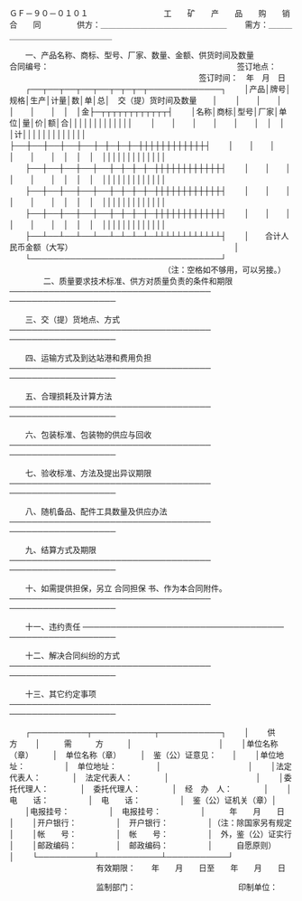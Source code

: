
 


ＧＦ－９０－０１０１ 
　　 
　　　　　　　工　　矿　　产　　品　　购　　销　　合　　同 
　　 
　　供方：＿＿＿＿＿＿＿＿＿＿＿＿＿＿＿＿ 
　　需方：＿＿＿＿＿＿＿＿＿＿＿＿＿＿＿＿ 

　　一、产品名称、商标、型号、厂家、数量、金额、供货时间及数量　 
　　　　　　　　　　　　　　　　　　　　　　　　合同编号： 
　　　　 　　　　　　　　　　　　　　　　　　　 签订地点： 
　　　　　　　　　　　　　　　　　　　　　　　　签订时间：　年　月　日 
　　┌──┬──┬──┬──┬──┬─┬─┬─┬─────────────┐ 
　　│产品│牌号│规格│生产│计量│数│单│总│　交（提）货时间及数量　　│ 
　　│　　│　　│　　│　　│　　│　│　│金├─┬┬┬┬┬┬┬┬┬┬┬┬┤ 
　　│名称│商标│型号│厂家│单位│量│价│额│合│││││││││││││ 
　　│　　│　　│　　│　　│　　│　│　│　│计│││││││││││││　 
　　├──┼──┼──┼──┼──┼─┼─┼─┼─┼┼┼┼┼┼┼┼┼┼┼┼┤ 
　　│　　│　　│　　│　　│　　│　│　│　│　│││││││││││││ 
　　├──┼──┼──┼──┼──┼─┼─┼─┼─┼┼┼┼┼┼┼┼┼┼┼┼┤ 
　　│　　│　　│　　│　　│　　│　│　│　│　│││││││││││││ 
　　├──┼──┼──┼──┼──┼─┼─┼─┼─┼┼┼┼┼┼┼┼┼┼┼┼┤ 
　　│　　│　　│　　│　　│　　│　│　│　│　│││││││││││││ 
　　├──┼──┼──┼──┼──┼─┼─┼─┼─┼┼┼┼┼┼┼┼┼┼┼┼┤ 
　　│　　│　　│　　│　　│　　│　│　│　│　│││││││││││││ 
　　├──┴──┴──┴──┴──┴─┴─┴─┴─┴┴┴┴┴┴┴┴┴┴┴┴┤ 
　　│　　合计人民币金额（大写）　　　　　　　　　　　　　　　　　　　　　│ 
　　└──────────────────────────────────┘ 
　　　　　　　　　　　　　　　　　　　　（注：空格如不够用，可以另接。） 
　　 
　　二、质量要求技术标准、供方对质量负责的条件和期限 
──────────────────────────────────── 
─────────────────── 

　　三、交（提）货地点、方式 
──────────────────────────────────── 
─────────────────── 

　　四、运输方式及到达站港和费用负担 
──────────────────────────────────── 
─────────────────── 

　　五、合理损耗及计算方法 
──────────────────────────────────── 
─────────────────── 

　　六、包装标准、包装物的供应与回收 
──────────────────────────────────── 
─────────────────── 

　　七、验收标准、方法及提出异议期限 
──────────────────────────────────── 
─────────────────── 

　　八、随机备品、配件工具数量及供应办法 
──────────────────────────────────── 
─────────────────── 

　　九、结算方式及期限 
──────────────────────────────────── 
─────────────────── 

　　十、如需提供担保，另立
合同担保
书、作为本合同附件。 
──────────────────────────────────── 
─────────────────── 

　　十一、违约责任 
──────────────────────────────────── 
─────────────────── 

　　十二、解决合同纠纷的方式 
──────────────────────────────────── 
─────────────────── 

　　十三、其它约定事项 
──────────────────────────────────── 
─────────────────── 

　　┌──────────┬───────────┬───────────┐ 
　　│　　 供　　　方　　 │　　　需　　　方　　　│　　　　　　　　　　　│ 
　　│单位名称（章）　　　│　单位名称（章）　　　│　鉴（公）证意见：　　│ 
　　│单位地址：　　　　　│　单位地址：　　　　　│　　　　　　　　　　　│ 
　　│法定代表人：　　　　│　法定代表人：　　　　│　　　　　　　　　　　│ 
　　│委托代理人：　　　　│　委托代理人：　　　　│　经　办　人：　　　　│ 
　　│电　　话：　　　　　│　电　　话：　　　　　│　鉴（公）证机关（章）│ 
　　│电报挂号：　　　　　│　电报挂号：　　　　　│　　　年　　月　　日　│ 
　　│开户银行：　　　　　│　开户银行：　　　　　│（注：除国家另有规定　│ 
　　│帐　　号：　　　　　│　帐　　号：　　　　　│　外，鉴（公）证实行　│ 
　　│邮政编码：　　　　　│　邮政编码：　　　　　│　　　自愿原则）　　　│ 
　　└──────────┴───────────┴───────────┘ 
　　　　　　　　　　　有效期限：　　年　　月　　日至　　年　　月　　日 

　　　　　　　　　　　监制部门：　　　　　　　　　　　　　印制单位： 
 


 

 
 
 
 
 
  


  
 

  


  


  
 
 
 
 

